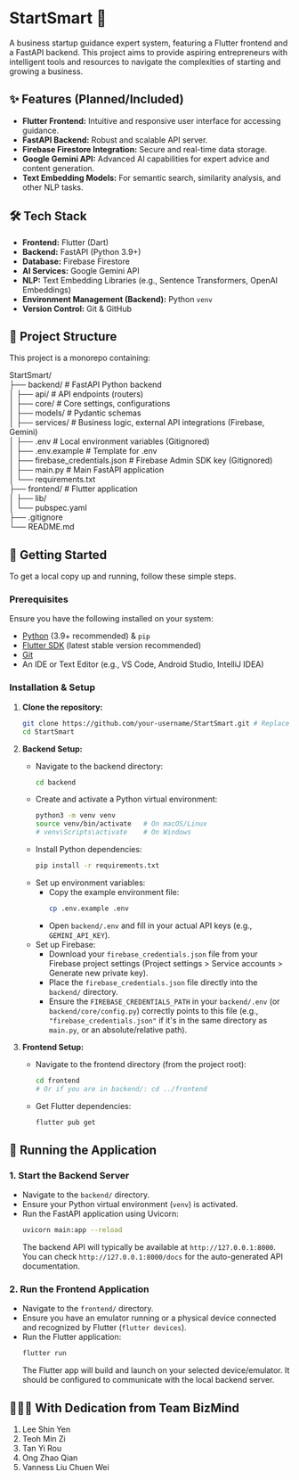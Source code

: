 # StartSmart 🚀

A business startup guidance expert system, featuring a Flutter frontend and a FastAPI backend.
This project aims to provide aspiring entrepreneurs with intelligent tools and resources to navigate the complexities of starting and growing a business.

## ✨ Features (Planned/Included)

*   **Flutter Frontend:** Intuitive and responsive user interface for accessing guidance.
*   **FastAPI Backend:** Robust and scalable API server.
*   **Firebase Firestore Integration:** Secure and real-time data storage.
*   **Google Gemini API:** Advanced AI capabilities for expert advice and content generation.
*   **Text Embedding Models:** For semantic search, similarity analysis, and other NLP tasks.

## 🛠️ Tech Stack

*   **Frontend:** Flutter (Dart)
*   **Backend:** FastAPI (Python 3.9+)
*   **Database:** Firebase Firestore
*   **AI Services:** Google Gemini API
*   **NLP:** Text Embedding Libraries (e.g., Sentence Transformers, OpenAI Embeddings)
*   **Environment Management (Backend):** Python `venv`
*   **Version Control:** Git & GitHub

## 📂 Project Structure

This project is a monorepo containing:

StartSmart/ <br>
├── backend/ # FastAPI Python backend <br>
│ ├── api/ # API endpoints (routers) <br>
│ ├── core/ # Core settings, configurations <br>
│ ├── models/ # Pydantic schemas <br>
│ ├── services/ # Business logic, external API integrations (Firebase, Gemini) <br>
│ ├── .env # Local environment variables (Gitignored) <br>
│ ├── .env.example # Template for .env <br>
│ ├── firebase_credentials.json # Firebase Admin SDK key (Gitignored) <br>
│ ├── main.py # Main FastAPI application <br>
│ └── requirements.txt <br>
├── frontend/ # Flutter application <br>
│ ├── lib/ <br>
│ └── pubspec.yaml <br>
├── .gitignore <br>
└── README.md <br>

## 🚀 Getting Started

To get a local copy up and running, follow these simple steps.

### Prerequisites

Ensure you have the following installed on your system:

*   [Python](https://www.python.org/downloads/) (3.9+ recommended) & `pip`
*   [Flutter SDK](https://docs.flutter.dev/get-started/install) (latest stable version recommended)
*   [Git](https://git-scm.com/downloads/)
*   An IDE or Text Editor (e.g., VS Code, Android Studio, IntelliJ IDEA)

### Installation & Setup

1.  **Clone the repository:**
    ```bash
    git clone https://github.com/your-username/StartSmart.git # Replace with your repo URL
    cd StartSmart
    ```

2.  **Backend Setup:**
    *   Navigate to the backend directory:
        ```bash
        cd backend
        ```
    *   Create and activate a Python virtual environment:
        ```bash
        python3 -m venv venv
        source venv/bin/activate   # On macOS/Linux
        # venv\Scripts\activate    # On Windows
        ```
    *   Install Python dependencies:
        ```bash
        pip install -r requirements.txt
        ```
    *   Set up environment variables:
        *   Copy the example environment file:
            ```bash
            cp .env.example .env
            ```
        *   Open `backend/.env` and fill in your actual API keys (e.g., `GEMINI_API_KEY`).
    *   Set up Firebase:
        *   Download your `firebase_credentials.json` file from your Firebase project settings (Project settings > Service accounts > Generate new private key).
        *   Place the `firebase_credentials.json` file directly into the `backend/` directory.
        *   Ensure the `FIREBASE_CREDENTIALS_PATH` in your `backend/.env` (or `backend/core/config.py`) correctly points to this file (e.g., `"firebase_credentials.json"` if it's in the same directory as `main.py`, or an absolute/relative path).

3.  **Frontend Setup:**
    *   Navigate to the frontend directory (from the project root):
        ```bash
        cd frontend
        # Or if you are in backend/: cd ../frontend
        ```
    *   Get Flutter dependencies:
        ```bash
        flutter pub get
        ```

## 💨 Running the Application

### 1. Start the Backend Server

*   Navigate to the `backend/` directory.
*   Ensure your Python virtual environment (`venv`) is activated.
*   Run the FastAPI application using Uvicorn:
    ```bash
    uvicorn main:app --reload
    ```
    The backend API will typically be available at `http://127.0.0.1:8000`. You can check `http://127.0.0.1:8000/docs` for the auto-generated API documentation.

### 2. Run the Frontend Application

*   Navigate to the `frontend/` directory.
*   Ensure you have an emulator running or a physical device connected and recognized by Flutter (`flutter devices`).
*   Run the Flutter application:
    ```bash
    flutter run
    ```
    The Flutter app will build and launch on your selected device/emulator. It should be configured to communicate with the local backend server.

## 🧑🏻‍💻 With Dedication from Team BizMind
1. Lee Shin Yen
2. Teoh Min Zi
3. Tan Yi Rou
4. Ong Zhao Qian
5. Vanness Liu Chuen Wei